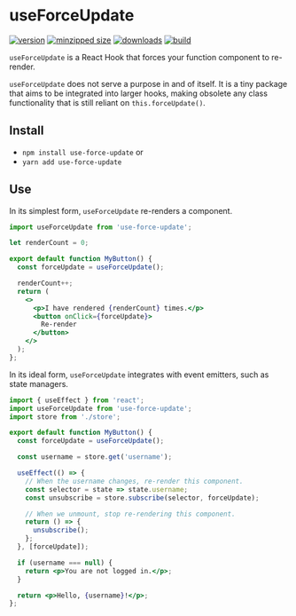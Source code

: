 # useForceUpdate
[![version](https://img.shields.io/npm/v/use-force-update.svg)](https://www.npmjs.com/package/use-force-update)
[![minzipped size](https://img.shields.io/bundlephobia/minzip/use-force-update.svg)](https://www.npmjs.com/package/use-force-update)
[![downloads](https://img.shields.io/npm/dt/use-force-update.svg)](https://www.npmjs.com/package/use-force-update)
[![build](https://github.com/CharlesStover/use-force-update/actions/workflows/use-force-update.yml/badge.svg?branch=main&event=push)](https://github.com/CharlesStover/use-force-update/actions/workflows/use-force-update.yml)

`useForceUpdate` is a React Hook that forces your function component to
re-render.

`useForceUpdate` does not serve a purpose in and of itself. It is a tiny
package that aims to be integrated into larger hooks, making obsolete any class
functionality that is still reliant on `this.forceUpdate()`.

## Install

* `npm install use-force-update` or
* `yarn add use-force-update`

## Use

In its simplest form, `useForceUpdate` re-renders a component.

```jsx
import useForceUpdate from 'use-force-update';

let renderCount = 0;

export default function MyButton() {
  const forceUpdate = useForceUpdate();

  renderCount++;
  return (
    <>
      <p>I have rendered {renderCount} times.</p>
      <button onClick={forceUpdate}>
        Re-render
      </button>
    </>
  );
};
```

In its ideal form, `useForceUpdate` integrates with event emitters, such as
state managers.

```jsx
import { useEffect } from 'react';
import useForceUpdate from 'use-force-update';
import store from './store';

export default function MyButton() {
  const forceUpdate = useForceUpdate();

  const username = store.get('username');

  useEffect(() => {
    // When the username changes, re-render this component.
    const selector = state => state.username;
    const unsubscribe = store.subscribe(selector, forceUpdate);

    // When we unmount, stop re-rendering this component.
    return () => {
      unsubscribe();
    };
  }, [forceUpdate]);

  if (username === null) {
    return <p>You are not logged in.</p>;
  }

  return <p>Hello, {username}!</p>;
};
```
